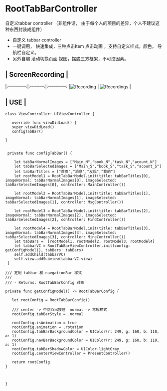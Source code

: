 # RootTabBarController
自定义tabbar controller （非组件话， 由于每个人的项目的差异，个人不建议这种东西封装成组件）
- 自定义 tabbar controller
- 一键调用， 快速集成，三种点击Item 点击动画 ，支持自定义样式，颜色， 导航栏自定义。
- 另外自编 滚动切换页面 视图，摆脱三方框架，不可控因素。

## | ScreenRecording  |

|:---------:|:-------:|:---------:||![Recording](https://github.com/shiliujiejie/RootTabBarController/blob/master/ScreenRecording_Normal.gif) | ![Recordings](https://github.com/shiliujiejie/RootTabBarController/blob/master/ScreenRecording_center.gif) | 


## | USE  |

    class ViewController: UIViewController {

       override func viewDidLoad() {
       super.viewDidLoad()
       configTabBar()

    }


     private func configTabBar() {

        let tabBarNormalImages = ["Main_N","book_N","task_N","acount_N"]
        let tabBarSelectedImages = ["Main_S","book_S","task_S","acount_S"]
        let tabBarTitles = ["首页","消息","发现","我的"]
        let rootModel1 = RootTabBarModel.init(title: tabBarTitles[0], imageNormal: tabBarNormalImages[0], imageSelected: tabBarSelectedImages[0], controller: MainController())

        let rootModel2 = RootTabBarModel.init(title: tabBarTitles[1], imageNormal: tabBarNormalImages[1], imageSelected: tabBarSelectedImages[1], controller: MsgController())

        let rootModel3 = RootTabBarModel.init(title: tabBarTitles[2], imageNormal: tabBarNormalImages[2], imageSelected: tabBarSelectedImages[2], controller: FindController())

        let rootModel4 = RootTabBarModel.init(title: tabBarTitles[3], imageNormal: tabBarNormalImages[3], imageSelected: tabBarSelectedImages[3], controller: MineController())
        let tabBars =  [rootModel1, rootModel2, rootModel3, rootModel4]
        let tabbarVC = RootTabBarViewController.init(config: getConfigModel(), tabBars: tabBars)
        self.addChild(tabbarVC)
        self.view.addSubview(tabbarVC.view)
     }

    /// 定制 tabbar 和 navgationBar 样式
    ///
    /// - Returns: RootTabBarConfig 对象
    
    private func getConfigModel() -> RootTabBarConfig {
    
       let rootConfig = RootTabBarConfig()
       
       /// center -> 中间凸出按钮  normal -> 常规样式
       rootConfig.tabBarStyle = .normal
       
       rootConfig.isAnimation = true
       rootConfig.animation = .rotation
       rootConfig.tabBarBackgroundColor = UIColor(r: 249, g: 160, b: 110, a: 1)
       rootConfig.navBarBackgroundColor = UIColor(r: 249, g: 160, b: 110, a: 1)
       rootConfig.tabBarShadowColor = UIColor.lightGray
       rootConfig.centerViewController = PresentController()

       return rootConfig
    }



    }
